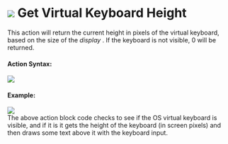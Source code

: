 #  ![](https://gms.magecorn.com/Manual/assets/Images/Scripting_Reference/Drag_And_Drop/Reference/Mouse_And_Keyboard/i_VirtualKeyboard_GetHeight.png) Get Virtual Keyboard Height

This action will return the current height in pixels of the virtual
keyboard, based on the size of the *display* . If the keyboard is not
visible, 0 will be returned.

#### Action Syntax:

  
![](https://gms.magecorn.com/Manual/assets/Images/Scripting_Reference/Drag_And_Drop/Reference/Mouse_And_Keyboard/a_VirtualKeyboard_GetHeight.png)  

#### Example:

  
![](https://gms.magecorn.com/Manual/assets/Images/Scripting_Reference/Drag_And_Drop/Reference/Mouse_And_Keyboard/e_VirtualKeyboard_GetHeight.png)  
The above action block code checks to see if the OS virtual keyboard is
visible, and if it is it gets the height of the keyboard (in screen
pixels) and then draws some text above it with the keyboard input.
